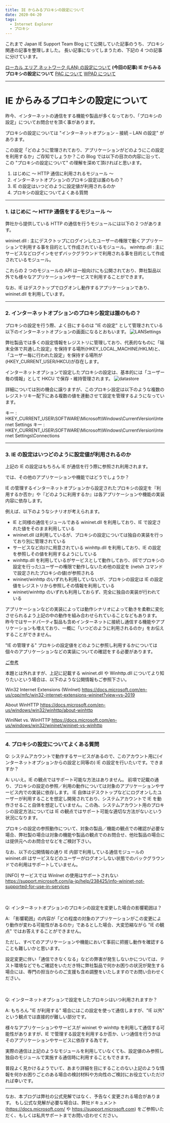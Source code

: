 ```yaml
---
title: IE からみるプロキシの設定について
date: 2020-04-20
tags: 
  - Internet Explorer
  - プロキシ
---
```


これまで Japan IE Support Team Blog にて公開していた記事のうち、プロキシ関連の記事を整理しました。
長い記事になってしまうため、下記の 4 つの記事に分けています。

[ローカル エリア ネットワーク (LAN) の設定について](../LAN-Settings/)
**(今回の記事) IE からみるプロキシの設定について**
[PAC について](../pac/)
[WPAD について](../wpad/)

---

# IE からみるプロキシの設定について

昨今、インターネットの通信をする機能や製品が多くなっており、「プロキシの設定」についてお問合せを頂く事があります。

プロキシの設定については "インターネットオプション – 接続 – LAN の設定" があります。

この設定「どのように管理されており、アプリケーションがどのようにこの設定を利用するか」ご存知でしょうか？この Blog では以下の目次の内容に沿って、この "プロキシの設定について" の理解を深めて頂ければと思います。

1. はじめに ～ HTTP 通信に利用されるモジュール ～
2. インターネットオプションのプロキシ設定は誰のもの？
3. IE の設定はいつどのように設定値が利用されるのか
4. プロキシの設定についてよくある質問

---

### 1. はじめに ～ HTTP 通信をするモジュール ～
弊社から提供している HTTP の通信を行うモジュールには以下の 2 つがあります。

wininet.dll : 主にデスクトップにログインしたユーザーの権限で動くアプリケーションで利用する事を目的として作成されているモジュール。
winhttp.dll : 主にサービスなどログインをせずバックグラウンドで利用される事を目的として作成されているモジュール。

これらの 2 つのモジュールの API は一般向けにも公開されており、弊社製品以外でも様々なアプリケーションやサービスで利用することができます。

なお、IE はデスクトップでログオンし動作するアプリケーションであり、wininet.dll を利用しています。

---

### 2. インターネットオプションのプロキシ設定は誰のもの？
プロキシの設定を行う際、よく目にするのは "IE の設定" として管理されている以下のインターネットオプションの画面になるとおもいます。
![LANSettings](/articles/internet-explorer-microsoft-edge/ProxySettings/LAN-Settings.png)

弊社製品では多くの設定情報をレジストリに管理しており、代表的なものに「端末全体で共通した設定」を保持する場所(HKEY_LOCAL_MACHINE/HKLM)と、「ユーザー毎に行われた設定」を保持する場所が (HKEY_CURRENT_USER/HKCU)が存在します。

インターネットオプションで設定したプロキシの設定は、基本的には「ユーザー毎の情報」として HKCU で保存・維持管理されます。
![datastore](/articles/internet-explorer-microsoft-edge/ProxySettings/datastore.png)

詳細については別の機会に譲りますが、このプロキシ設定は以下のような複数のレジストリキー配下にある複数の値を連動させて設定を管理するようになっています。

キー : HKEY_CURRENT_USER\SOFTWARE\Microsoft\Windows\CurrentVersion\Internet Settings
キー : HKEY_CURRENT_USER\SOFTWARE\Microsoft\Windows\CurrentVersion\Internet Settings\Connections

---

### 3. IE の設定はいつどのように設定値が利用されるのか
上記の IE の設定はもちろん IE が通信を行う際に参照され利用されます。

では、その他のアプリケーションや機能ではどうでしょうか？

IE の管理するインターネットオプションから設定されたプロキシの設定を『利用するか否か』や『どのように利用するか』は各アプリケーションや機能の実装内容に依存します。

例えば、以下のようなシナリオが考えられます。

- IE と同様の通信モジュールである wininet.dll を利用しており、IE で設定された値をそのまま利用している
- wininet.dll は利用しているが、プロキシの設定については独自の実装を行っており別に管理されている
- サービスなど向けに用意されている winhttp.dll を利用しており、IE の設定を参照しその値を利用するようにしている
- winhttp.dll を利用しているがサービスとして動作しており、(IEでプロキシの設定を行った)ユーザーの権限で動作しないため他の設定を (netsh コマンドで設定されたプロキシの値)が参照される
- wininet/winhttp のいずれも利用していないが、プロキシの設定は IE の設定値をレジストリから参照しその情報を利用している
- wininet/winhttp のいずれも利用しておらず、完全に独自の実装が行われている

アプリケーションなどの実装によっては動作シナリオによって動きを柔軟に変化させられるよう上記の中の動作を組み合わせられていることなどもあります。
昨今ではサードパーティ製品も含めインターネットに接続し通信する機能やアプリケーションも増えており、一概に「いつどのように利用されるのか」をお伝えすることができません。

"IE の管理する" プロキシの設定値をどのように参照し利用するかについては個々のアプリケーションなどの実装についての確認をする必要があります。

<u>ご参考</u>

本題とは外れますが、上記に記載する wininet.dll や Winhttp.dll についてより知りたいという場合は、以下のような公開情報もご参照下さい。

Win32 Internet Extensions (WinInet)
https://docs.microsoft.com/en-us/cpp/mfc/win32-internet-extensions-wininet?view=vs-2019

About WinHTTP
https://docs.microsoft.com/en-us/windows/win32/winhttp/about-winhttp

WinINet vs. WinHTTP
https://docs.microsoft.com/en-us/windows/win32/wininet/wininet-vs-winhttp

---

### 4. プロキシの設定についてよくある質問
Q:
システムアカウントで動作するサービスがあるので、このアカウント用に(インターネットオプションからの設定と同等の) IE の設定を行いたいです。できますか？

A:
いいえ。IE の観点ではサポート可能な方法はありません。
前項で記載の通り、プロキシの設定の参照／利用の動作については対象のアプリケーションやサービス内での実装に依存します。
IE 自体はデスクトップなどにログオンしたユーザーが利用することを想定し開発されており、システムアカウントで IE を動作させること自体を想定していません。この為、システムアカウント用のプロキシの設定方法については IE の観点ではサポート可能な適切な方法がないという状況になります。

プロキシの設定の参照動作について、対象の製品／機能の観点での確認が必要な場合、弊社製の場合は対象の機能や製品の観点でのお問合せ、他社製品の場合には提供元へのお問合せなどをご検討下さい。

なお、以下の公開情報の通り IE 内部で利用している通信モジュールの wininet.dll はサービスなどのユーザーがログオンしない状態でのバックグラウンドでの利用はサポートしていません。

[INFO] サービスでは WinInet の使用はサポートされない
https://support.microsoft.com/ja-jp/help/238425/info-wininet-not-supported-for-use-in-services

<br><br>
Q:
インターネットオプションのプロキシの設定を変更した場合の影響範囲は？

A:
「影響範囲」の内容が「どの程度の対象のアプリケーションがこの変更により動作が変わる可能性があるのか」であるとした場合、大変恐縮ながら "IE の観点" ではお答えすることができません。

ただし、すべてのアプリケーションや機能において事前に把握し動作を確認することも難しいかと思います。

設定変更に伴い「通信できなくなる」などの弊害が発生しないかについては、テスト環境などでもご確認をいただき特に弊社製品で何かお困りの状況が発生する場合には、専門の担当からのご支援も含め調整をいたしますのでお問い合わせください。
 
<br><br>
Q:
インターネットオプションで設定をしたプロキシはいつ利用されますか？

A:
もちろん "IE が利用する" 場合にはこの設定を使って通信しますが、"IE 以外" という観点では直接的が難しい部分です。

様々なアプリケーションやサービスが wininet や winhttp を利用して通信する可能性がありますが、IE で管理する設定を利用するか否か、いつ通信を行うかはそのアプリケーションやサービスに依存する為です。

実際の通信は上記のようなモジュールを利用していなくても、設定値のみ参照し独自のモジュールで実施する通信時に利用することもできます。

普段よく見かけるようでいて、あまり詳細を目にすることのない上記のような情報を何かお困りごとのある場合の検討材料や方向性のご検討にお役立ていただければ幸いです。

---
なお、本ブログは弊社の公式見解ではなく、予告なく変更される場合があります。
もし公式な見解が必要な場合は、弊社ドキュメント (https://docs.microsoft.com/ や https://support.microsoft.com) をご参照いただく、もしくは私共サポートまでお問い合わせください。